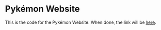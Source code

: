 # Pykémon Website
This is the code for the Pykémon Website.
When done, the link will be [here](nickatgihs.github.com/pykemon).
